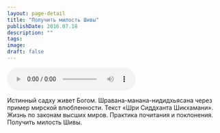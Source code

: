 ```yaml
---
layout: page-detail
title: "Получить милость Шивы"
publishDate: 2016.07.18
description: ""
tags:
image:
draft: false
---
```


<audio title="2016.07.18 - Получить милость Шивы.mp3" src="/upload/iblock/9d8/9d88d8e615b43814597d3a553da05e38.mp3" controls=""></audio>

 Истинный садху живет Богом. Шравана-манана-нидидхьясана через пример мирской влюбленности. Текст «Шри Сиддханта Шикхамани». Жизнь по законам высших миров. Практика почитания и поклонения. Получить милость Шивы. 

  
